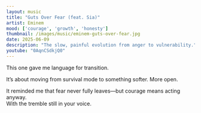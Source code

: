 ```yaml
---
layout: music
title: "Guts Over Fear (feat. Sia)"
artist: Eminem
mood: ['courage', 'growth', 'honesty']
thumbnail: /images/music/eminem-guts-over-fear.jpg
date: 2025-06-09
description: "The slow, painful evolution from anger to vulnerability."
youtube: "0AqnCSdkjQ0"
---
```


This one gave me language for transition.

It’s about moving from survival mode to something softer. More open.

It reminded me that fear never fully leaves—but courage means acting anyway.  
With the tremble still in your voice.
